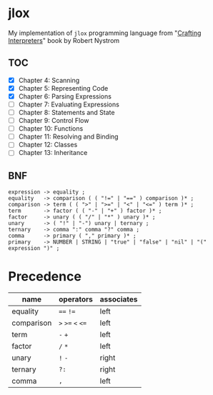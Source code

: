 # jlox

My implementation of `jlox` programming language from "[Crafting Interpreters][book]" book by Robert Nystrom 

## TOC

* [x] Chapter 4: Scanning
* [x] Chapter 5: Representing Code
* [x] Chapter 6: Parsing Expressions
* [ ] Chapter 7: Evaluating Expressions
* [ ] Chapter 8: Statements and State
* [ ] Chapter 9: Control Flow
* [ ] Chapter 10: Functions
* [ ] Chapter 11: Resolving and Binding
* [ ] Chapter 12: Classes
* [ ] Chapter 13: Inheritance

## BNF

```
expression -> equality ;
equality   -> comparison ( ( "!=" | "==" ) comparison )* ;
comparison -> term ( ( ">" | ">=" | "<" | "<=" ) term )* ;
term       -> factor ( ( "-" | "+" ) factor )* ;
factor     -> unary ( ( "/" | "*" ) unary )* ;
unary      -> ( "!" | "-") unary | ternary ;
ternary    -> comma ":" comma "?" comma ; 
comma      -> primary ( "," primary )* ;
primary    -> NUMBER | STRING | "true" | "false" | "nil" | "(" expression ")" ;
```

# Precedence

| name       | operators         | associates |
|------------|-------------------|------------|
| equality   | `==` `!=`         | left       |
| comparison | `>` `>=` `<` `<=` | left       |
| term       | `-` `+`           | left       |
| factor     | `/` `*`           | left       |
| unary      | `!` `-`           | right      |
| ternary    | `?:`              | right      |
| comma      | `,`               | left       |

[book]: https://craftinginterpreters.com/
